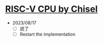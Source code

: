 # [RISC-V CPU by Chisel](https://github.com/diohabara/chisel_riscv)

- 2023/08/17
  - [ ] 読了
  - [ ] Restart the implementation
